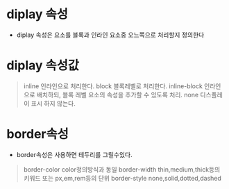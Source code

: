 # diplay 속성
- diplay 속성은 요소를 블록과 인라인 요소중 오느쪽으로 처리할지 정의한다
# diplay 속성값
> inline 인라인으로 처리한다.
> block 블록레벨로 처리한다.
> inline-block 인라인으로 배치하되, 블록 레벨 요소의 속성을 추가할 수 있도록 처리.
> none 디스플레이 표시 하지 않는다. 
# border속성
- border속성은 사용하면 테두리를 그릴수있다.
> border-color color정의방식과 동일
> border-width thin,medium,thick등의 키워드 또는 px,em,rem등의 단위
> border-style none,solid,dotted,dashed
